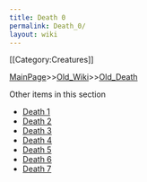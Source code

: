 ```yaml
---
title: Death 0
permalink: Death_0/
layout: wiki
---
```

[[Category:Creatures]]

[MainPage](/keeperrl_wiki/ "wikilink")>>[Old_Wiki](/keeperrl_wiki/Old_Wiki "wikilink")>>[Old_Death](/keeperrl_wiki/Old_Death "wikilink")

Other items in this section
-    [Death 1](/keeperrl_wiki/Death_1 "wikilink")
-    [Death 2](/keeperrl_wiki/Death_2 "wikilink")
-    [Death 3](/keeperrl_wiki/Death_3 "wikilink")
-    [Death 4](/keeperrl_wiki/Death_4 "wikilink")
-    [Death 5](/keeperrl_wiki/Death_5 "wikilink")
-    [Death 6](/keeperrl_wiki/Death_6 "wikilink")
-    [Death 7](/keeperrl_wiki/Death_7 "wikilink")
